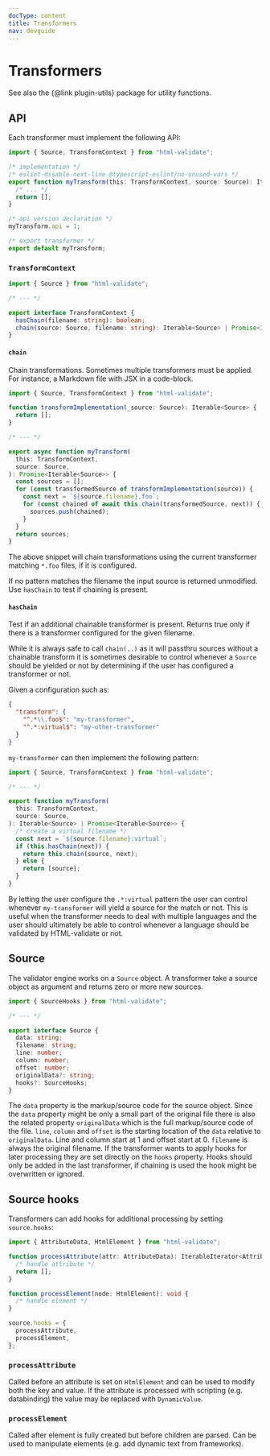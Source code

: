 ```yaml
---
docType: content
title: Transformers
nav: devguide
---
```


# Transformers

See also the {@link plugin-utils} package for utility functions.

## API

Each transformer must implement the following API:

```ts
import { Source, TransformContext } from "html-validate";

/* implementation */
/* eslint-disable-next-line @typescript-eslint/no-unused-vars */
export function myTransform(this: TransformContext, source: Source): Iterable<Source> {
  /* ... */
  return [];
}

/* api version declaration */
myTransform.api = 1;

/* export transformer */
export default myTransform;
```

### `TransformContext`

```typescript
import { Source } from "html-validate";

/* --- */

export interface TransformContext {
  hasChain(filename: string): boolean;
  chain(source: Source, filename: string): Iterable<Source> | Promise<Iterable<Source>>;
}
```

#### `chain`

Chain transformations. Sometimes multiple transformers must be applied.
For instance, a Markdown file with JSX in a code-block.

```ts
import { Source, TransformContext } from "html-validate";

function transformImplementation(_source: Source): Iterable<Source> {
  return [];
}

/* --- */

export async function myTransform(
  this: TransformContext,
  source: Source,
): Promise<Iterable<Source>> {
  const sources = [];
  for (const transformedSource of transformImplementation(source)) {
    const next = `${source.filename}.foo`;
    for (const chained of await this.chain(transformedSource, next)) {
      sources.push(chained);
    }
  }
  return sources;
}
```

The above snippet will chain transformations using the current transformer matching `*.foo` files, if it is configured.

If no pattern matches the filename the input source is returned unmodified.
Use `hasChain` to test if chaining is present.

#### `hasChain`

Test if an additional chainable transformer is present.
Returns true only if there is a transformer configured for the given filename.

While it is always safe to call `chain(..)` as it will passthru sources without a chainable transform it is sometimes desirable to control whenever a `Source` should be yielded or not by determining if the user has configured a transformer or not.

Given a configuration such as:

```json
{
  "transform": {
    "^.*\\.foo$": "my-transformer",
    "^.*:virtual$": "my-other-transformer"
  }
}
```

`my-transformer` can then implement the following pattern:

```ts
import { Source, TransformContext } from "html-validate";

/* --- */

export function myTransform(
  this: TransformContext,
  source: Source,
): Iterable<Source> | Promise<Iterable<Source>> {
  /* create a virtual filename */
  const next = `${source.filename}:virtual`;
  if (this.hasChain(next)) {
    return this.chain(source, next);
  } else {
    return [source];
  }
}
```

By letting the user configure the `.*:virtual` pattern the user can control whenever `my-transformer` will yield a source for the match or not.
This is useful when the transformer needs to deal with multiple languages and the user should ultimately be able to control whenever a language should be validated by HTML-validate or not.

## Source

The validator engine works on a `Source` object.
A transformer take a source object as argument and returns zero or more new sources.

```typescript
import { SourceHooks } from "html-validate";

/* --- */

export interface Source {
  data: string;
  filename: string;
  line: number;
  column: number;
  offset: number;
  originalData?: string;
  hooks?: SourceHooks;
}
```

The `data` property is the markup/source code for the source object.
Since the `data` property might be only a small part of the original file there is also the related property `originalData` which is the full markup/source code of the file.
`line`, `column` and `offset` is the starting location of the `data` relative to `originalData`.
Line and column start at 1 and offset start at 0.
`filename` is always the original filename.
If the transformer wants to apply hooks for later processing they are set directly on the `hooks` property.
Hooks should only be added in the last transformer, if chaining is used the hook might be overwritten or ignored.

## Source hooks

Transformers can add hooks for additional processing by setting `source.hooks`:

```ts nocompile
import { AttributeData, HtmlElement } from "html-validate";

function processAttribute(attr: AttributeData): IterableIterator<AttributeData> {
  /* handle attribute */
  return [];
}

function processElement(node: HtmlElement): void {
  /* handle element */
}

source.hooks = {
  processAttribute,
  processElement,
};
```

### `processAttribute`

Called before an attribute is set on `HtmlElement` and can be used to modify
both the key and value. If the attribute is processed with scripting
(e.g. databinding) the value may be replaced with `DynamicValue`.

### `processElement`

Called after element is fully created but before children are parsed. Can be
used to manipulate elements (e.g. add dynamic text from frameworks).
